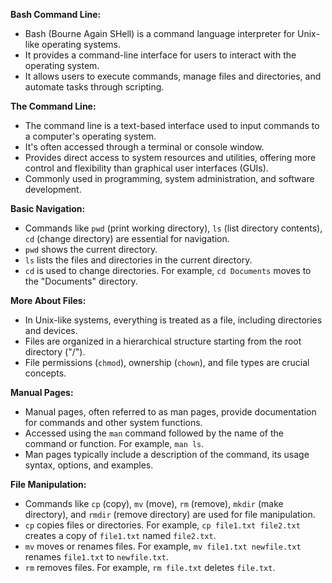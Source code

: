 
**Bash Command Line:**
- Bash (Bourne Again SHell) is a command language interpreter for Unix-like operating systems.
- It provides a command-line interface for users to interact with the operating system.
- It allows users to execute commands, manage files and directories, and automate tasks through scripting.

**The Command Line:**
- The command line is a text-based interface used to input commands to a computer's operating system.
- It's often accessed through a terminal or console window.
- Provides direct access to system resources and utilities, offering more control and flexibility than graphical user interfaces (GUIs).
- Commonly used in programming, system administration, and software development.

**Basic Navigation:**
- Commands like `pwd` (print working directory), `ls` (list directory contents), `cd` (change directory) are essential for navigation.
- `pwd` shows the current directory.
- `ls` lists the files and directories in the current directory.
- `cd` is used to change directories. For example, `cd Documents` moves to the "Documents" directory.

**More About Files:**
- In Unix-like systems, everything is treated as a file, including directories and devices.
- Files are organized in a hierarchical structure starting from the root directory ("/").
- File permissions (`chmod`), ownership (`chown`), and file types are crucial concepts.

**Manual Pages:**
- Manual pages, often referred to as man pages, provide documentation for commands and other system functions.
- Accessed using the `man` command followed by the name of the command or function. For example, `man ls`.
- Man pages typically include a description of the command, its usage syntax, options, and examples.

**File Manipulation:**
- Commands like `cp` (copy), `mv` (move), `rm` (remove), `mkdir` (make directory), and `rmdir` (remove directory) are used for file manipulation.
- `cp` copies files or directories. For example, `cp file1.txt file2.txt` creates a copy of `file1.txt` named `file2.txt`.
- `mv` moves or renames files. For example, `mv file1.txt newfile.txt` renames `file1.txt` to `newfile.txt`.
- `rm` removes files. For example, `rm file.txt` deletes `file.txt`.
